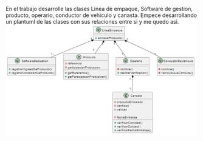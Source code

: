 En el trabajo desarrolle las clases  Linea de empaque, Software de gestion, producto, operario, conductor de vehiculo y canasta.
Empece desarrollando un plantuml de las clases con sus relaciones entre si y me quedo asi.
![image](https://github.com/ReidelCruz/EmpresaPlanificadora/blob/main/Imagenes/uml.png)
   